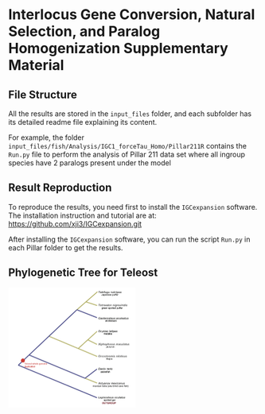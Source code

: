 # Interlocus Gene Conversion, Natural Selection, and Paralog Homogenization Supplementary Material

## File Structure

All the results are stored in the `input_files` folder, and each subfolder has its detailed readme file explaining its content.

For example, the folder `input_files/fish/Analysis/IGC1_forceTau_Homo/Pillar211R` contains the `Run.py` file to perform the analysis of Pillar 211 data set where all ingroup species have 2 paralogs present under the model 

## Result Reproduction

To reproduce the results, you need first to install the `IGCexpansion` software. The installation instruction and tutorial are at: https://github.com/xji3/IGCexpansion.git

After installing the `IGCexpansion` software, you can run the script `Run.py` in each Pillar folder to get the results.

## Phylogenetic Tree for Teleost
<img src="./plots/Figure1.png" alt="fish-tree" style="zoom:25%;" />

